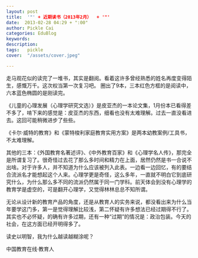 ```yaml
---
layout: post  
title:  '"' + 近期读书（2013年2月）  + '"'
date:  2013-02-28 04:29 + ":00" 
author: Pickle Cai  
categories: EduBlog  
keywords: 
description:   
tags:	pickle   
cover:  "/assets/cover.jpeg"  

---  
```

    
 走马观花似的读完了一堆书，其实是翻阅。看着这许多曾经熟悉的姓名再度变得陌生，感慨万千。这次权当第一次复习吧。		 圈出了9本，三本红色方框的是阅读中，六本蓝色椭圆的是刚读完。

《儿童的心理发展（心理学研究文选）》是皮亚杰的一本论文集，1月份本已看得差不多了，啃下来的感觉是：皮亚杰的东西，细看也没有太难理解。过去一直没看进去。这回可能稍微进步了些些。

《卡尔·威特的教育》和《蒙特梭利家庭教育实用方案》是两本幼教案例/工具书，不太难理解。

其他的三本：《外国教育名著述评》、《中外教育百家》和《心理学名人传》，那完全是所谓复习了。很奇怪过去花了那么多时间和精力在上面，居然仍然是书一合说不出啥。对于许多人，并不知道为什么应该被列入此表。一边看一边回忆，有的要结合流派名才能想起这个人来。心理学更是奇怪，这么多年，一直就不明白它到底研究什么，为什么那么多不同的流派仍然属于同一门学科。前天体会到没有心理学的教育学是虚空的，可是翻开心理学，又觉得林林总总不知所谓。

无论从设计新的教育产品的角度，还是从教育人的实务来说，都没看出来为什么当年要学这门多，第一是觉得理解比较浅，第二怀疑有许多想法已经过期得不行了。其实也不必怀疑，的确有许多过期，还有一种“过期”的情况是：政治包装。今天的社会，在这方面已经开明得多了。

读史以明智，我为什么越读越糊涂呢？

 

		

		    
 中国教育在线·教育人

